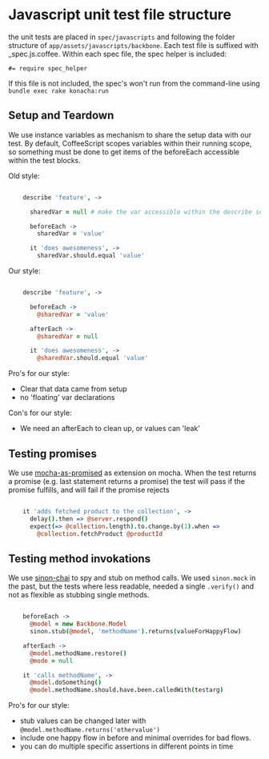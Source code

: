 Javascript unit test file structure
===================================

the unit tests are placed in `spec/javascripts` and following the folder structure of `app/assets/javascripts/backbone`. Each test file is suffixed with _spec.js.coffee. Within each spec file, the spec helper is included:

    #= require spec_helper

If this file is not included, the spec's won't run from the command-line using `bundle exec rake konacha:run`

Setup and Teardown
------------------

We use instance variables as mechanism to share the setup data with our test.
By default, CoffeeScript scopes variables within their running scope, so something must be done to get items of the beforeEach accessible within the test blocks.

Old style:

```coffeescript

    describe 'feature', ->

      sharedVar = null # make the var accessible within the describe scope to share in beforeEach and tests

      beforeEach ->
        sharedVar = 'value'

      it 'does awesomeness', ->
        sharedVar.should.equal 'value'

```

Our style:

```coffeescript

    describe 'feature', ->

      beforeEach ->
        @sharedVar = 'value'

      afterEach ->
        @sharedVar = null

      it 'does awesomeness', ->
        @sharedVar.should.equal 'value'

```

Pro's for our style:

  + Clear that data came from setup
  + no 'floating' var declarations

Con's for our style:

  - We need an afterEach to clean up, or values can 'leak'

Testing promises
----------------

We use [mocha-as-promised][] as extension on mocha. When the test returns a
promise (e.g. last statement returns a promise) the test will pass if
the promise fulfills, and will fail if the promise rejects

```coffeescript

    it 'adds fetched product to the collection', ->
      delay().then => @server.respond()
      expect(=> @collection.length).to.change.by(1).when =>
        @collection.fetchProduct @productId

```

Testing method invokations
--------------------------

We use [sinon-chai][] to spy and stub on method calls.
We used `sinon.mock` in the past, but the tests where less readable,
needed a single `.verify()` and not as flexible as stubbing single
methods.

```coffeescript

    beforeEach ->
      @model = new Backbone.Model
      sinon.stub(@model, 'methodName').returns(valueForHappyFlow)

    afterEach ->
      @model.methodName.restore()
      @mode = null

    it 'calls methodName', ->
      @model.doSomething()
      @model.methodName.should.have.been.calledWith(testarg)

```

Pro's for our style:

  + stub values can be changed later with
    `@model.methodName.returns('othervalue')`
  + include one happy flow in before and minimal overrides for bad
    flows.
  + you can do multiple specific assertions in different points in time


[mocha-as-promised]: https://github.com/domenic/mocha-as-promised
[sinon-chai]: https://github.com/domenic/sinon-chai


